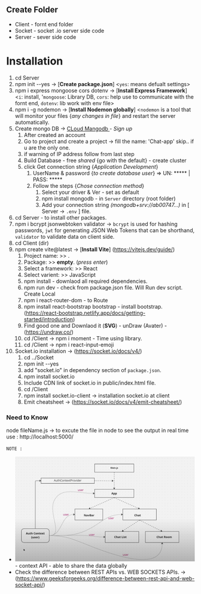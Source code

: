 ## Create Folder
- Client - fornt end folder
- Socket - socket .io server side code 
- Server - sever  side code


# Installation
1. cd Server 
2. npm init --yes  →  [**Create package.json**]  <`yes`: means defualt settings>
3. npm i express mongoose cors dotenv →  [**Install Express Framework**]  <`i`: install, '`mongoose`: Library DB, `cors`: help use to communicate with the fornt end, `dotenv`: lib work with env file> 
   <!-- Note: If you want to change default value form packege.json then -> npm i cors@2.8.5 dotenv@16.0.3 -->
4. npm i -g nodemon  →  [**Install Nodemon globally**]   <`nodemon` is a tool that will monitor your files {*any changes in file*} and restart the server automatically.
5. Create mongo DB  →  [ CLoud Mangodb ](https://www.mongodb.com/products/platform/cloud) - _Sign up_
   1. After created an account 
   2. Go to project and create a project -> fill the name: 'Chat-app' skip.. if u are the only one.
   3. if warning of IP address follow from last step
   4. Build Database - free *shared* {go with the default} - create cluster
   5. click Get connection string  {_Application Development_} 
      1. UserName & password {_to create database user_} => UN: ***** | PASS: *****
      2. Follow the steps {_Chose connection method_}
         1. Select your driver & Ver - set as default
         2. npm install mongodb - in  `Server` directory (root folder)
         3. Add your connection string *(mongodb+srv://ab00747...)* in [ Server -> `.env` ] file.
6. cd Server - to install other packages.
7. npm i bcrypt jsonwebtoken validator  →  `bcrypt` is used for hashing passwords, `jwt` for generating JSON Web Tokens that can be
   shorthand, `validator` to validate  data on client side.
8. cd Client (dir) 
9. npm create vite@latest   →  [__Install Vite__] (https://vitejs.dev/guide/)
   1.  Project name: >> .
   2.  Package: >>  **empty**. (_press enter_)
   3.  Select a framework: >> React
   4.  Select varient: >> JavaScript
   5.  npm install - downlaod all required  dependencies.
   6.  npm run dev - check from package.json file. Will Run dev script. Create Local
   7.  npm i react-router-dom - to Route
   8.  npm install react-bootstrap bootstrap - install bootstrap. (https://react-bootstrap.netlify.app/docs/getting-started/introduction)
   9.  Find good one and Downlaod it (**SVG**) - unDraw (Avater) - (https://undraw.co/)
   10. cd /Client -> npm i moment - Time using  library.
   11. cd /Client -> npm i react-input-emoji
10. Socket.io  installation   →    (https://socket.io/docs/v4/)
    1. cd ../Socket
    2. npm init --yes
    3. add "socket.io" in dependency section of `package.json`.
    4. npm install socket.io
    5. Include CDN link of socket.io in public/index.html file.
    6. cd /Client
    7. npm install socket.io-client -> installation socket.io at client
    8. Emit cheatsheet -> (https://socket.io/docs/v4/emit-cheatsheet/)


### Need to Know

node fileName.js  →   to excute the file in node
to see the output in real time use : http://localhost:5000/

`NOTE :`

- ![alt text](image.png)  - context API - able to share the data globally
- Check the difference between REST APIs vs. WEB SOCKETS APIs.  →  (https://www.geeksforgeeks.org/difference-between-rest-api-and-web-socket-api/)